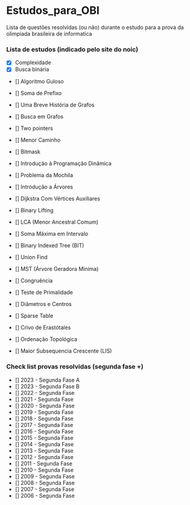 # Estudos_para_OBI
 Lista de questões resolvidas (ou não) durante o estudo para a prova da olimpiada brasileira de informatica

### Lista de estudos (indicado pelo site do noic)
- [x] Complexidade
- [x] Busca binária
- [] Algoritmo Guloso
- [] Soma de Prefixo
- [] Uma Breve História de Grafos
- [] Busca em Grafos
- [] Two pointers

- [] Menor Caminho
- [] Bitmask
- [] Introdução à Programação Dinâmica
- [] Problema da Mochila
- [] Introdução a Árvores
- [] Dijkstra Com Vértices Auxiliares
- [] Binary Lifting
- [] LCA (Menor Ancestral Comum)
- [] Soma Máxima em Intervalo
- [] Binary Indexed Tree (BIT)
- [] Union Find
- [] MST (Árvore Geradora Mínima)
- [] Congruência
- [] Teste de Primalidade
- [] Diâmetros e Centros
- [] Sparse Table
- [] Crivo de Erastótales
- [] Ordenação Topológica
- [] Maior Subsequencia Crescente (LIS)

### Check list provas resolvidas (segunda fase +)
- [] 2023 - Segunda Fase A
- [] 2023 - Segunda Fase B
- [] 2022 - Segunda Fase
- [] 2021 - Segunda Fase
- [] 2020 - Segunda Fase
- [] 2019 - Segunda Fase
- [] 2018 - Segunda Fase
- [] 2017 - Segunda Fase
- [] 2016 - Segunda Fase
- [] 2015 - Segunda Fase
- [] 2014 - Segunda Fase
- [] 2013 - Segunda Fase
- [] 2012 - Segunda Fase
- [] 2011 - Segunda Fase
- [] 2010 - Segunda Fase
- [] 2009 - Segunda Fase
- [] 2008 - Segunda Fase
- [] 2007 - Segunda Fase
- [] 2006 - Segunda Fase